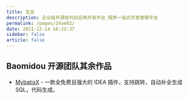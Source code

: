 ```yaml
---
title: 生态
description: 企业级开源低代码应用开发平台_程序一站式开发管理平台
permalink: /pages/24ae02/
date: 2021-12-14 16:22:37
sidebar: false
article: false
---
```


## Baomidou 开源团队其余作品

- [MybatisX](https://github.com/dazer007/MybatisX) - 一款全免费且强大的 IDEA 插件，支持跳转，自动补全生成 SQL，代码生成。
